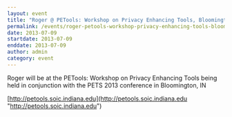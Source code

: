 ```yaml
---
layout: event
title: "Roger @ PETools: Workshop on Privacy Enhancing Tools, Bloomington, IN"
permalink: /events/roger-petools-workshop-privacy-enhancing-tools-bloomington
date: 2013-07-09
startdate: 2013-07-09
enddate: 2013-07-09
author: admin
category: event
---
```


Roger will be at the PETools: Workshop on Privacy Enhancing Tools being held in conjunction with the PETS 2013 conference in Bloomington, IN

[http://petools.soic.indiana.edu](http://petools.soic.indiana.edu "http://petools.soic.indiana.edu")

